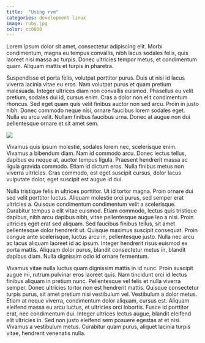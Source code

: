 ```yaml
---
title:  "Using rvm"
categories: development linux
image: ruby.jpg
color: cc0000
---
```


Lorem ipsum dolor sit amet, consectetur adipiscing elit. Morbi condimentum, magna eu tempus convallis, nibh lacus sodales felis, quis laoreet nisi massa ac turpis. Donec ultricies tempor metus, et condimentum quam. Aliquam mattis et turpis in pharetra.

Suspendisse et porta felis, volutpat porttitor purus. Duis ut nisi id lacus viverra lacinia vitae eu eros. Nam volutpat purus et quam pretium malesuada. Integer ultrices diam non convallis euismod. Phasellus eu velit pretium, sodales dui id, cursus enim. Cras a dolor non elit condimentum rhoncus. Sed eget quam quis velit finibus auctor non sed arcu. Proin in justo nibh. Donec commodo neque nisi, ornare faucibus lorem sodales eget. Nulla eu arcu velit. Nullam finibus faucibus urna. Donec at augue non dui pellentesque ornare et sit amet sem.

<img src="/img/drupal.jpg" class="wide">

Vivamus quis ipsum molestie, sodales lorem nec, scelerisque enim. Vivamus a bibendum diam. Nam id commodo arcu. Donec lectus tellus, dapibus eu neque at, auctor tempus ligula. Praesent hendrerit massa ac ligula gravida commodo. Etiam id dictum eros. Nulla finibus metus non viverra ultricies. Cras commodo, est eget suscipit cursus, dolor lacus vulputate dolor, eget suscipit est augue id dui.

Nulla tristique felis in ultrices porttitor. Ut id tortor magna. Proin ornare dui sed velit porttitor luctus. Aliquam molestie orci purus, sed semper erat ultricies a. Quisque condimentum condimentum velit a scelerisque. Curabitur tempus a elit vitae euismod. Etiam commodo, lectus quis tristique dapibus, nibh arcu dapibus nibh, vitae pellentesque augue leo a nisi. Proin ultricies eget erat sed aliquam. Sed faucibus finibus tellus, sit amet pellentesque dolor hendrerit ut. Quisque maximus suscipit consequat. Proin congue ante scelerisque, luctus arcu in, pellentesque justo. Nulla nec arcu ac lacus aliquam laoreet id ac ipsum. Integer hendrerit risus euismod ex porta mattis. Aliquam dolor purus, blandit consectetur metus in, blandit dapibus diam. Nulla dignissim odio id ornare fermentum.

Vivamus vitae nulla luctus quam dignissim mattis in id nunc. Proin suscipit augue mi, rutrum pulvinar eros laoreet quis. Nam tincidunt orci id lectus finibus aliquam in pretium nunc. Pellentesque vel felis et nulla viverra semper. Donec ultricies tortor non est hendrerit mattis. Quisque consectetur turpis purus, sit amet pretium nisi vestibulum vel. Vestibulum a dolor metus. Etiam at neque viverra, condimentum dolor aliquam, cursus est. Aliquam eleifend massa eu arcu luctus, et ultricies orci lobortis. Fusce id porttitor erat, nec condimentum dui. Integer ultrices lectus augue, blandit eleifend elit ultricies in. Sed non justo eleifend sem posuere egestas at et nisi. Vivamus a vestibulum metus. Curabitur quam purus, aliquet lacinia turpis vitae, hendrerit venenatis nulla.
